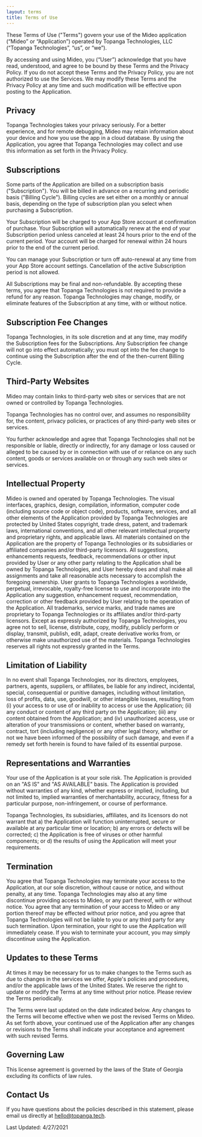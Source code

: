 ```yaml
---
layout: terms
title: Terms of Use
---
```

These Terms of Use ("Terms") govern your use of the Mideo application (“Mideo” or “Application”) operated by Topanga Technologies, LLC (“Topanga Technologies”, “us”, or “we”).

By accessing and using Mideo, you (“User”) acknowledge that you have read, understood, and agree to be bound by these Terms and the Privacy Policy. If you do not accept these Terms and the Privacy Policy, you are not authorized to use the Services. We may modify these Terms and the Privacy Policy at any time and such modification will be effective upon posting to the Application.

## Privacy
Topanga Technologies takes your privacy seriously. For a better experience, and for remote debugging, Mideo may retain information about your device and how you use the app in a cloud database. By using the Application, you agree that Topanga Technologies may collect and use this information as set forth in the Privacy Policy.

## Subscriptions
Some parts of the Application are billed on a subscription basis ("Subscription"). You will be billed in advance on a recurring and periodic basis ("Billing Cycle"). Billing cycles are set either on a monthly or annual basis, depending on the type of subscription plan you select when purchasing a Subscription.

Your Subscription will be charged to your App Store account at confirmation of purchase. Your Subscription will automatically renew at the end of your Subscription period unless canceled at least 24 hours prior to the end of the current period. Your account will be charged for renewal within 24 hours prior to the end of the current period.

You can manage your Subscription or turn off auto-renewal at any time from your App Store account settings. Cancellation of the active Subscription period is not allowed.

All Subscriptions may be final and non-refundable. By accepting these terms, you agree that Topanga Technologies is not required to provide a refund for any reason.
Topanga Technologies may change, modify, or eliminate features of the Subscription at any time, with or without notice.

## Subscription Fee Changes
Topanga Technologies, in its sole discretion and at any time, may modify the Subscription fees for the Subscriptions. Any Subscription fee change will not go into effect automatically; you must opt into the fee change to continue using the Subscription after the end of the then-current Billing Cycle.

## Third-Party Websites
Mideo may contain links to third-party web sites or services that are not owned or controlled by Topanga Technologies.

Topanga Technologies has no control over, and assumes no responsibility for, the content, privacy policies, or practices of any third-party web sites or services. 

You further acknowledge and agree that Topanga Technologies shall not be responsible or liable, directly or indirectly, for any damage or loss caused or alleged to be caused by or in connection with use of or reliance on any such content, goods or services available on or through any such web sites or services.

## Intellectual Property
Mideo is owned and operated by Topanga Technologies. The visual interfaces, graphics, design, compilation, information, computer code (including source code or object code), products, software, services, and all other elements of the Application provided by Topanga Technologies are protected by United States copyright, trade dress, patent, and trademark laws, international conventions, and all other relevant intellectual property and proprietary rights, and applicable laws. All materials contained on the Application are the property of Topanga Technologies or its subsidiaries or affiliated companies and/or third-party licensors. All suggestions, enhancements requests, feedback, recommendations or other input provided by User or any other party relating to the Application shall be owned by Topanga Technologies, and User hereby does and shall make all assignments and take all reasonable acts necessary to accomplish the foregoing ownership. User grants to Topanga Technologies a worldwide, perpetual, irrevocable, royalty-free license to use and incorporate into the Application any suggestion, enhancement request, recommendation, correction or other feedback provided by User relating to the operation of the Application. All trademarks, service marks, and trade names are proprietary to Topanga Technologies or its affiliates and/or third-party licensors. Except as expressly authorized by Topanga Technologies, you agree not to sell, license, distribute, copy, modify, publicly perform or display, transmit, publish, edit, adapt, create derivative works from, or otherwise make unauthorized use of the materials. Topanga Technologies reserves all rights not expressly granted in the Terms.

## Limitation of Liability
In no event shall Topanga Technologies, nor its directors, employees, partners, agents, suppliers, or affiliates, be liable for any indirect, incidental, special, consequential or punitive damages, including without limitation, loss of profits, data, use, goodwill, or other intangible losses, resulting from (i) your access to or use of or inability to access or use the Application; (ii) any conduct or content of any third party on the Application; (iii) any content obtained from the Application; and (iv) unauthorized access, use or alteration of your transmissions or content, whether based on warranty, contract, tort (including negligence) or any other legal theory, whether or not we have been informed of the possibility of such damage, and even if a remedy set forth herein is found to have failed of its essential purpose.

## Representations and Warranties
Your use of the Application is at your sole risk. The Application is provided on an "AS IS" and "AS AVAILABLE" basis. The Application is provided without warranties of any kind, whether express or implied, including, but not limited to, implied warranties of merchantability, accuracy, fitness for a particular purpose, non-infringement, or course of performance.

Topanga Technologies, its subsidiaries, affiliates, and its licensors do not warrant that a) the Application will function uninterrupted, secure or available at any particular time or location; b) any errors or defects will be corrected; c) the Application is free of viruses or other harmful components; or d) the results of using the Application will meet your requirements.

## Termination
You agree that Topanga Technologies may terminate your access to the Application, at our sole discretion, without cause or notice, and without penalty, at any time. Topanga Technologies may also at any time discontinue providing access to Mideo, or any part thereof, with or without notice. You agree that any termination of your access to Mideo or any portion thereof may be effected without prior notice, and you agree that Topanga Technologies will not be liable to you or any third party for any such termination. Upon termination, your right to use the Application will immediately cease. If you wish to terminate your account, you may simply discontinue using the Application.

## Updates to these Terms
At times it may be necessary for us to make changes to the Terms such as due to changes in the services we offer, Apple's policies and procedures, and/or the applicable laws of the United States. We reserve the right to update or modify the Terms at any time without prior notice. Please review the Terms periodically.

The Terms were last updated on the date indicated below. Any changes to the Terms will become effective when we post the revised Terms on Mideo. As set forth above, your continued use of the Application after any changes or revisions to the Terms shall indicate your acceptance and agreement with such revised Terms.

## Governing Law
This license agreement is governed by the laws of the State of Georgia excluding its conflicts of law rules.

## Contact Us
If you have questions about the policies described in this statement, please email us directly at [hello@topanga.tech](mailto:hello@topanga.tech).

Last Updated: 4/27/2021